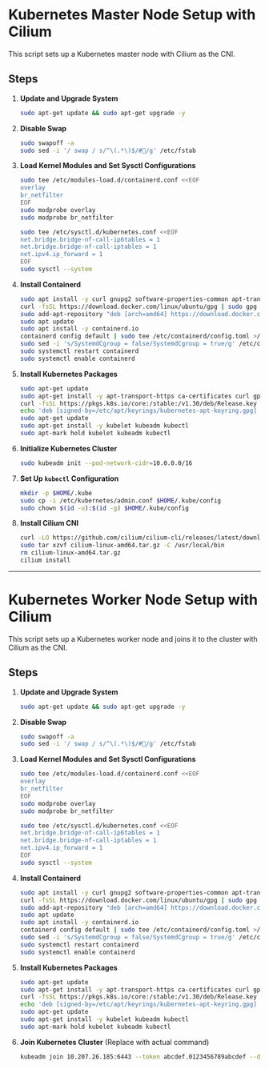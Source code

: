 
# Kubernetes Master Node Setup with Cilium

This script sets up a Kubernetes master node with Cilium as the CNI.

## Steps

1. **Update and Upgrade System**
   ```bash
   sudo apt-get update && sudo apt-get upgrade -y
   ```

2. **Disable Swap**
   ```bash
   sudo swapoff -a
   sudo sed -i '/ swap / s/^\(.*\)$/#/g' /etc/fstab
   ```

3. **Load Kernel Modules and Set Sysctl Configurations**
   ```bash
   sudo tee /etc/modules-load.d/containerd.conf <<EOF
   overlay
   br_netfilter
   EOF
   sudo modprobe overlay
   sudo modprobe br_netfilter

   sudo tee /etc/sysctl.d/kubernetes.conf <<EOF
   net.bridge.bridge-nf-call-ip6tables = 1
   net.bridge.bridge-nf-call-iptables = 1
   net.ipv4.ip_forward = 1
   EOF
   sudo sysctl --system
   ```

4. **Install Containerd**
   ```bash
   sudo apt install -y curl gnupg2 software-properties-common apt-transport-https ca-certificates
   curl -fsSL https://download.docker.com/linux/ubuntu/gpg | sudo gpg --dearmor -o /etc/apt/trusted.gpg.d/docker.gpg
   sudo add-apt-repository "deb [arch=amd64] https://download.docker.com/linux/ubuntu $(lsb_release -cs) stable"
   sudo apt update
   sudo apt install -y containerd.io
   containerd config default | sudo tee /etc/containerd/config.toml >/dev/null 2>&1
   sudo sed -i 's/SystemdCgroup = false/SystemdCgroup = true/g' /etc/containerd/config.toml
   sudo systemctl restart containerd
   sudo systemctl enable containerd
   ```

5. **Install Kubernetes Packages**
   ```bash
   sudo apt-get update
   sudo apt-get install -y apt-transport-https ca-certificates curl gpg
   curl -fsSL https://pkgs.k8s.io/core:/stable:/v1.30/deb/Release.key | sudo gpg --dearmor -o /etc/apt/keyrings/kubernetes-apt-keyring.gpg
   echo 'deb [signed-by=/etc/apt/keyrings/kubernetes-apt-keyring.gpg] https://pkgs.k8s.io/core:/stable:/v1.30/deb/ /' | sudo tee /etc/apt/sources.list.d/kubernetes.list
   sudo apt-get update
   sudo apt-get install -y kubelet kubeadm kubectl
   sudo apt-mark hold kubelet kubeadm kubectl
   ```

6. **Initialize Kubernetes Cluster**
   ```bash
   sudo kubeadm init --pod-network-cidr=10.0.0.0/16
   ```

7. **Set Up `kubectl` Configuration**
   ```bash
   mkdir -p $HOME/.kube
   sudo cp -i /etc/kubernetes/admin.conf $HOME/.kube/config
   sudo chown $(id -u):$(id -g) $HOME/.kube/config
   ```

8. **Install Cilium CNI**
   ```bash
   curl -LO https://github.com/cilium/cilium-cli/releases/latest/download/cilium-linux-amd64.tar.gz
   sudo tar xzvf cilium-linux-amd64.tar.gz -C /usr/local/bin
   rm cilium-linux-amd64.tar.gz
   cilium install
   ```

---

# Kubernetes Worker Node Setup with Cilium

This script sets up a Kubernetes worker node and joins it to the cluster with Cilium as the CNI.

## Steps

1. **Update and Upgrade System**
   ```bash
   sudo apt-get update && sudo apt-get upgrade -y
   ```

2. **Disable Swap**
   ```bash
   sudo swapoff -a
   sudo sed -i '/ swap / s/^\(.*\)$/#/g' /etc/fstab
   ```

3. **Load Kernel Modules and Set Sysctl Configurations**
   ```bash
   sudo tee /etc/modules-load.d/containerd.conf <<EOF
   overlay
   br_netfilter
   EOF
   sudo modprobe overlay
   sudo modprobe br_netfilter

   sudo tee /etc/sysctl.d/kubernetes.conf <<EOF
   net.bridge.bridge-nf-call-ip6tables = 1
   net.bridge.bridge-nf-call-iptables = 1
   net.ipv4.ip_forward = 1
   EOF
   sudo sysctl --system
   ```

4. **Install Containerd**
   ```bash
   sudo apt install -y curl gnupg2 software-properties-common apt-transport-https ca-certificates
   curl -fsSL https://download.docker.com/linux/ubuntu/gpg | sudo gpg --dearmor -o /etc/apt/trusted.gpg.d/docker.gpg
   sudo add-apt-repository "deb [arch=amd64] https://download.docker.com/linux/ubuntu $(lsb_release -cs) stable"
   sudo apt update
   sudo apt install -y containerd.io
   containerd config default | sudo tee /etc/containerd/config.toml >/dev/null 2>&1
   sudo sed -i 's/SystemdCgroup = false/SystemdCgroup = true/g' /etc/containerd/config.toml
   sudo systemctl restart containerd
   sudo systemctl enable containerd
   ```

5. **Install Kubernetes Packages**
   ```bash
   sudo apt-get update
   sudo apt-get install -y apt-transport-https ca-certificates curl gpg
   curl -fsSL https://pkgs.k8s.io/core:/stable:/v1.30/deb/Release.key | sudo gpg --dearmor -o /etc/apt/keyrings/kubernetes-apt-keyring.gpg
   echo 'deb [signed-by=/etc/apt/keyrings/kubernetes-apt-keyring.gpg] https://pkgs.k8s.io/core:/stable:/v1.30/deb/ /' | sudo tee /etc/apt/sources.list.d/kubernetes.list
   sudo apt-get update
   sudo apt-get install -y kubelet kubeadm kubectl
   sudo apt-mark hold kubelet kubeadm kubectl
   ```

6. **Join Kubernetes Cluster** (Replace with actual command)
   ```bash
   kubeadm join 10.207.26.185:6443 --token abcdef.0123456789abcdef --discovery-token-ca-cert-hash sha256:1234567890abcdef1234567890abcdef1234567890abcdef1234567890abcdef
   ```
